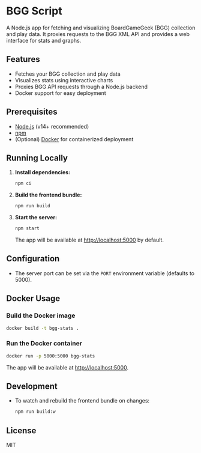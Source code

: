 # BGG Script

A Node.js app for fetching and visualizing BoardGameGeek (BGG) collection and play data. It proxies requests to the BGG XML API and provides a web interface for stats and graphs.

## Features
- Fetches your BGG collection and play data
- Visualizes stats using interactive charts
- Proxies BGG API requests through a Node.js backend
- Docker support for easy deployment

## Prerequisites
- [Node.js](https://nodejs.org/) (v14+ recommended)
- [npm](https://www.npmjs.com/)
- (Optional) [Docker](https://www.docker.com/) for containerized deployment

## Running Locally
1. **Install dependencies:**
   ```bash
   npm ci
   ```
2. **Build the frontend bundle:**
   ```bash
   npm run build
   ```
3. **Start the server:**
   ```bash
   npm start
   ```
   The app will be available at [http://localhost:5000](http://localhost:5000) by default.

## Configuration
- The server port can be set via the `PORT` environment variable (defaults to 5000).

## Docker Usage

### Build the Docker image
```bash
docker build -t bgg-stats .
```

### Run the Docker container
```bash
docker run -p 5000:5000 bgg-stats
```
The app will be available at [http://localhost:5000](http://localhost:5000).

## Development
- To watch and rebuild the frontend bundle on changes:
  ```bash
  npm run build:w
  ```

## License
MIT